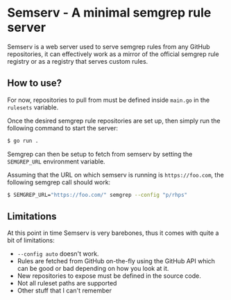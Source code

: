 # Semserv - A minimal semgrep rule server

Semserv is a web server used to serve semgrep rules from any GitHub repositories,
it can effectively work as a mirror of the official semgrep rule registry or as
a registry that serves custom rules.

## How to use?

For now, repositories to pull from must be defined inside `main.go` in the
`rulesets` variable.

Once the desired semgrep rule repositories are set up, then simply run the
following command to start the server:

```bash
$ go run .
```

Semgrep can then be setup to fetch from semserv by setting the `SEMGREP_URL`
environment variable.

Assuming that the URL on which semserv is running is `https://foo.com`, the
following semgrep call should work:

```bash
$ SEMGREP_URL="https://foo.com/" semgrep --config "p/rhps"
```

## Limitations

At this point in time Semserv is very barebones, thus it comes with quite a bit
of limitations:

* `--config auto` doesn't work.
* Rules are fetched from GitHub on-the-fly using the GitHub API which can be good
  or bad depending on how you look at it.
* New repositories to expose must be defined in the source code.
* Not all ruleset paths are supported
* Other stuff that I can't remember
